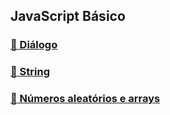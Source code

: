 ## JavaScript Básico

### [💬 Diálogo](dialogo)

### [📜 String](string)

### [🧮 Números aleatórios e arrays](numeros_aleatorios)
